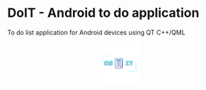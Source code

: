# DoIT - Android to do application
To do list application for Android devices using QT C++/QML

<p align="center">
<img src="./android/res/drawable/doit.png"/>
</p>